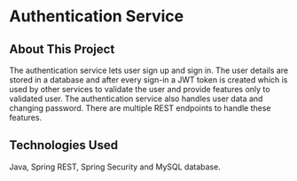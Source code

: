 # Authentication Service
## About This Project
The authentication service lets user sign up and sign in. 
The user details are stored in a database and after every sign-in a JWT token is created which is used by other services to validate the user and provide features only to validated user. 
The authentication service also handles user data and changing password. There are multiple REST endpoints to handle these features.
## Technologies Used
Java, Spring REST, Spring Security and MySQL database.


